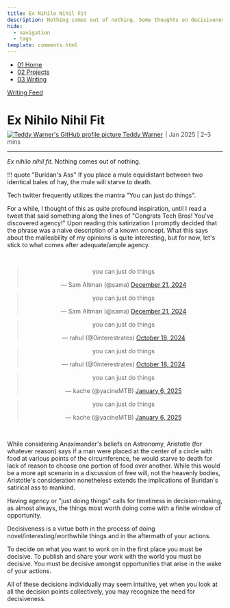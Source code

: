 ```yaml
---
title: Ex Nihilo Nihil Fit
description: Nothing comes out of nothing. Some thoughts on decisiveness.
hide:
  - navigation
  - tags
template: comments.html
---
```


<head>
  <meta charset="UTF-8">
  <meta name="viewport" content="width=device-width, initial-scale=1.0">
  
  <!-- Primary Meta Tags -->
  <meta name="title" content="Ex Nihilo Nihil Fit - Teddy Warner">
  <meta name="description" content="Nothing comes out of nothing. Some thoughts on decisiveness.">
  <meta name="keywords" content="decisiveness, decision-making, agency, philosophy, Buridan's ass, Aristotle, Anaximander, free will, tech twitter, productivity, motivation, opportunity, timeliness, virtue, philosophy of action, existentialism, choice theory, decision paralysis, action bias, tech culture, personal development">
  <meta name="author" content="Teddy Warner">
  <meta name="robots" content="index, follow">
  
  <!-- Open Graph / Facebook -->
  <meta property="og:type" content="website">
  <meta property="og:url" content="https://teddywarner.org/writings/decisiveness/">
  <meta property="og:title" content="Ex Nihilo Nihil Fit - Teddy Warner">
  <meta property="og:description" content="Nothing comes out of nothing. Some thoughts on decisiveness.">
  <meta property="og:image" content="https://teddywarner.org/assets/images/decisiveness/decisiveness.png">
  <meta property="og:image:type" content="image/png">
  <meta property="og:image:width" content="1200">
  <meta property="og:image:height" content="630">

  <!-- Twitter -->
  <meta property="twitter:card" content="summary_large_image">
  <meta property="twitter:url" content="https://teddywarner.org/writings/decisiveness/">
  <meta property="twitter:title" content="Ex Nihilo Nihil Fit - Teddy Warner">
  <meta property="twitter:description" content="Nothing comes out of nothing. Some thoughts on decisiveness.">
  <meta property="twitter:image" content="https://teddywarner.org/assets/images/decisiveness/decisiveness.png">

  <!-- Existing resource links -->
  <script src="https://kit.fontawesome.com/79ff35ecec.js" crossorigin="anonymous"></script>
  <link rel="preconnect" href="https://fonts.googleapis.com">
  <link rel="preconnect" href="https://fonts.gstatic.com" crossorigin>
  <link href="https://fonts.googleapis.com/css2?family=Crimson+Pro:ital,wght@0,200..900;1,200..900&display=swap" rel="stylesheet">
  <link href="https://fonts.googleapis.com/css2?family=Crimson+Pro:ital,wght@0,200..900;1,200..900&family=JetBrains+Mono:ital,wght@0,100..800;1,100..800&display=swap" rel="stylesheet">
  <link rel="stylesheet" href="../../assets/css/projects/project.css">
  <link rel="stylesheet" href="../../assets/css/projects/vnp.css">
  <link rel="stylesheet" href="../../assets/css/header.css">
</head>

  <nav class="main-navigation">
    <ul>
      <li><a class="home" href="https://teddywarner.com"><span class="navnum">01</span> Home</a></li>
      <li><a class="proj" href="https://teddywarner.com/proj/"><span class="navnum">02</span> Projects</a></li>
      <li><a class="writ" href="https://teddywarner.com/writ/"><span class="navnum">03</span> Writing</a></li>
    </ul>
  </nav>
  
  <div class="blur-overlay"></div>

<script src="../../assets/js/header.js"></script>
<script>
  document.addEventListener('DOMContentLoaded', function() {
    initializeHeader();
  });
</script>
  
<div class="return2feed"><a href="https://teddywarner.org/writ"><i class="fa-solid fa-arrow-left-long"></i> Writing Feed</a></div>

# Ex Nihilo Nihil Fit

<div style="margin-top: -0.8em;">
  <span class="abtlinks"><a href="https://x.com/WarnerTeddy"><img src="https://avatars.githubusercontent.com/u/48384497" alt="Teddy Warner's GitHub profile picture" class="profilepic"><span class="abt" id="name"> Teddy Warner</a><span class="abt" style="font-weight: 300; padding-left: 6px;"><span class="year">| Jan 2025 </span>| <span class="readTime"><i class="far fa-clock"></i> 2–3 mins</span></span></span></span>
  <span class="share" style=" color: inherit;">
  <a class="fb" title="Share on Facebook" href="https://www.facebook.com/sharer/sharer.php?u=https://teddywarner.org/writings/decisiveness/"><i class="fa-brands fa-facebook"></i></a>
  <a class="twitter" title="Share on Twitter" href="https://twitter.com/intent/tweet?url=https://teddywarner.org/writings/decisiveness/&text="><i class="fa-brands fa-x-twitter"></i></a>
  <a class="pin" title="Share on Pinterest" href="https://pinterest.com/pin/create/button/?url=https://teddywarner.org/writings/decisiveness/&media=&description="><i class="fa-brands fa-pinterest"></i></a>
  <a class="ln" title="Share on LinkedIn" href="https://www.linkedin.com/shareArticle?mini=true&url=https://teddywarner.org/writings/decisiveness/"><i class="fab fa-linkedin"></i></a>
  <a class="email" title="Share via Email" href="mailto:info@example.com?&subject=&cc=&bcc=&body=https://teddywarner.org/writings/decisiveness/%0A"><i class="fa-solid fa-paper-plane"></i></a>
  </span>
</div>

---

*Ex nihilo nihil fit*. Nothing comes out of nothing.

!!! quote "Buridan's Ass"
      If you place a mule equidistant between two identical bales of hay, the mule will starve to death.

Tech twitter frequently utilizes the mantra "You can just do things".

For a while, I thought of this as quite profound inspiration, until I read a tweet that said something along the lines of "Congrats Tech Bros! You've discovered agency!" Upon reading this satirization I promptly decided that the phrase was a naive description of a known concept. What this says about the malleability of my opinions is quite interesting, but for now, let's stick to what comes after adequate/ample agency.

<center>
  <br>
  <div class="tweet-container">
    <div class="tweet-item">
      <span class="lighttweet"><blockquote class="twitter-tweet"><p lang="en" dir="ltr" width>you can just do things</p>&mdash; Sam Altman (@sama) <a href="https://twitter.com/sama/status/1870527558783218106?ref_src=twsrc%5Etfw">December 21, 2024</a></blockquote> <script async src="https://platform.twitter.com/widgets.js" charset="utf-8"></script></span>
      <span class="darktweet"><blockquote class="twitter-tweet" data-theme="dark"><p lang="en" dir="ltr">you can just do things</p>&mdash; Sam Altman (@sama) <a href="https://twitter.com/sama/status/1870527558783218106?ref_src=twsrc%5Etfw">December 21, 2024</a></blockquote> <script async src="https://platform.twitter.com/widgets.js" charset="utf-8"></script></span>
    </div>
    <div class="tweet-item">
      <span class="lighttweet"><blockquote class="twitter-tweet"><p lang="en" dir="ltr">you can just do things</p>&mdash; rahul (@0interestrates) <a href="https://twitter.com/0interestrates/status/1847410452814614726?ref_src=twsrc%5Etfw">October 18, 2024</a></blockquote> <script async src="https://platform.twitter.com/widgets.js" charset="utf-8"></script></span>
      <span class="darktweet"><blockquote class="twitter-tweet" data-theme="dark"><p lang="en" dir="ltr">you can just do things</p>&mdash; rahul (@0interestrates) <a href="https://twitter.com/0interestrates/status/1847410452814614726?ref_src=twsrc%5Etfw">October 18, 2024</a></blockquote> <script async src="https://platform.twitter.com/widgets.js" charset="utf-8"></script></span>
    </div>
    <div class="tweet-item">
      <span class="lighttweet"><blockquote class="twitter-tweet"><p lang="en" dir="ltr">you can just do things</p>&mdash; kache (@yacineMTB) <a href="https://twitter.com/yacineMTB/status/1876266035848060974?ref_src=twsrc%5Etfw">January 6, 2025</a></blockquote> <script async src="https://platform.twitter.com/widgets.js" charset="utf-8"></script></span>
      <span class="darktweet"><blockquote class="twitter-tweet" data-theme="dark"><p lang="en" dir="ltr">you can just do things</p>&mdash; kache (@yacineMTB) <a href="https://twitter.com/yacineMTB/status/1876266035848060974?ref_src=twsrc%5Etfw">January 6, 2025</a></blockquote> <script async src="https://platform.twitter.com/widgets.js" charset="utf-8"></script></span>
    </div>
  </div>
  <br>
</center>

While considering Anaximander's beliefs on Astronomy, Aristotle (for whatever reason) says if a man were placed at the center of a circle with food at various points of the circumference, he would starve to death for lack of reason to choose one portion of food over another. While this would be a more apt scenario in a discussion of free will, not the heavenly bodies, Aristotle's consideration nonetheless extends the implications of Buridan's satirical ass to mankind.

Having agency or "just doing things" calls for timeliness in decision-making, as almost always, the things most worth doing come with a finite window of opportunity. 

Decisiveness is a virtue both in the process of doing novel/interesting/worthwhile things and in the aftermath of your actions.

To decide on what you want to work on in the first place you must be decisive. To publish and share your work with the world you must be decisive. You must be decisive amongst opportunities that arise in the wake of your actions.

All of these decisions individually may seem intuitive, yet when you look at all the decision points collectively, you may recognize the need for decisiveness.
